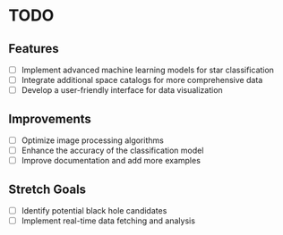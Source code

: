 # TODO

## Features
- [ ] Implement advanced machine learning models for star classification
- [ ] Integrate additional space catalogs for more comprehensive data
- [ ] Develop a user-friendly interface for data visualization

## Improvements
- [ ] Optimize image processing algorithms
- [ ] Enhance the accuracy of the classification model
- [ ] Improve documentation and add more examples

## Stretch Goals
- [ ] Identify potential black hole candidates
- [ ] Implement real-time data fetching and analysis